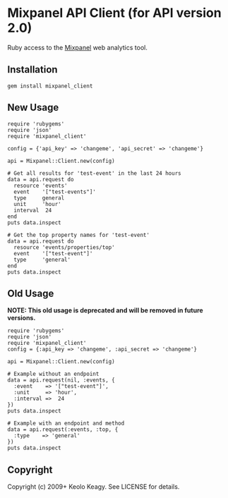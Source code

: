 # Mixpanel API Client (for API version 2.0)

Ruby access to the [Mixpanel](http://mixpanel.com/) web analytics tool.


## Installation

    gem install mixpanel_client


## New Usage

    require 'rubygems'
    require 'json'
    require 'mixpanel_client'

    config = {'api_key' => 'changeme', 'api_secret' => 'changeme'}

    api = Mixpanel::Client.new(config)

    # Get all results for 'test-event' in the last 24 hours
    data = api.request do
      resource 'events'
      event    '["test-events"]'
      type     general
      unit     'hour'
      interval  24
    end
    puts data.inspect

    # Get the top property names for 'test-event'
    data = api.request do
      resource 'events/properties/top'
      event    '["test-event"]'
      type     'general'
    end
    puts data.inspect


## Old Usage

__NOTE: This old usage is deprecated and will be removed in future versions.__

    require 'rubygems'
    require 'json'
    require 'mixpanel_client'
    config = {:api_key => 'changeme', :api_secret => 'changeme'}

    api = Mixpanel::Client.new(config)

    # Example without an endpoint
    data = api.request(nil, :events, {
      :event    => '["test-event"]',
      :unit     => 'hour',
      :interval =>  24
    })
    puts data.inspect

    # Example with an endpoint and method
    data = api.request(:events, :top, {
      :type    => 'general'
    })
    puts data.inspect

## Copyright

Copyright (c) 2009+ Keolo Keagy. See LICENSE for details.
